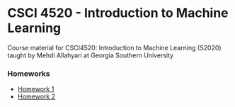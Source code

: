 # CSCI 4520 - Introduction to Machine Learning

Course material for CSCI4520: Introduction to Machine Learning (S2020) taught by Mehdi Allahyari at Georgia Southern University

### Homeworks

- [Homework 1](hw1)
- [Homework 2](hw2)
